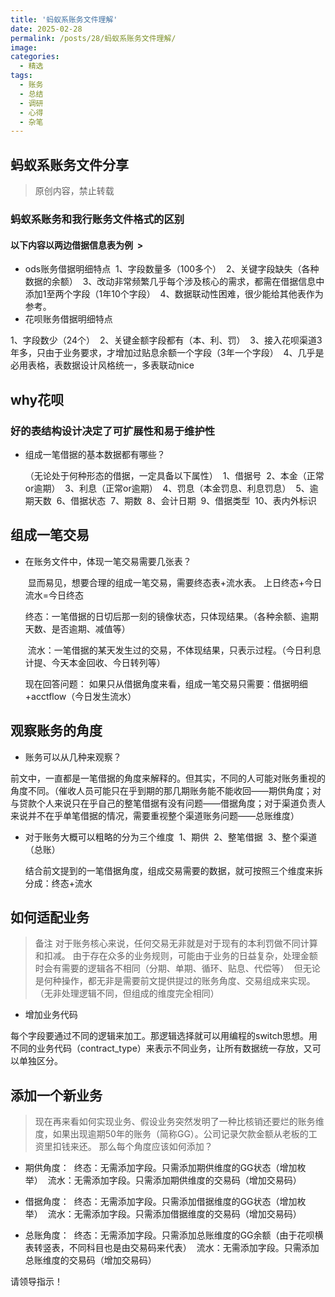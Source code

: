 ```yaml
---
title: '蚂蚁系账务文件理解'
date: 2025-02-28
permalink: /posts/28/蚂蚁系账务文件理解/
image: 
categories:
  - 精选
tags:
  - 账务
  - 总结
  - 调研
  - 心得
  - 杂笔
---
```


## 蚂蚁系账务文件分享

> 原创内容，禁止转载

### 蚂蚁系账务和我行账务文件格式的区别

#### 以下内容以两边借据信息表为例  >

- ods账务借据明细特点 
   1、字段数量多（100多个） 
   2、关键字段缺失（各种数据的余额） 
   3、改动非常频繁几乎每个涉及核心的需求，都需在借据信息中添加1至两个字段（1年10个字段） 
   4、数据联动性困难，很少能给其他表作为参考。
-  花呗账务借据明细特点 

1、字段数少（24个）  
2、关键金额字段都有（本、利、罚）  
3、接入花呗渠道3年多，只由于业务要求，才增加过贴息余额一个字段（3年一个字段）  
4、几乎是必用表格，表数据设计风格统一，多表联动nice

## why花呗
### 好的表结构设计决定了可扩展性和易于维护性
- 组成一笔借据的基本数据都有哪些？

  （无论处于何种形态的借据，一定具备以下属性） 
  1、借据号  
  2、本金（正常or逾期） 
  3、利息（正常or逾期） 
  4、罚息（本金罚息、利息罚息） 
  5、逾期天数 
  6、借据状态 
  7、期数 
  8、会计日期 
  9、借据类型
   10、表内外标识

## 组成一笔交易

- 在账务文件中，体现一笔交易需要几张表？

   显而易见，想要合理的组成一笔交易，需要终态表+流水表。
  上日终态+今日流水=今日终态  



  终态：一笔借据的日切后那一刻的镜像状态，只体现结果。（各种余额、逾期天数、是否逾期、减值等）

  

   流水：一笔借据的某天发生过的交易，不体现结果，只表示过程。（今日利息计提、今天本金回收、今日转列等）

  

  现在回答问题： 如果只从借据角度来看，组成一笔交易只需要：借据明细+acctflow（今日发生流水）

  

## 观察账务的角度

  - 账务可以从几种来观察？ 

前文中，一直都是一笔借据的角度来解释的。但其实，不同的人可能对账务重视的角度不同。（催收人员可能只在乎到期的那几期账务能不能收回——期供角度；对与贷款个人来说只在乎自己的整笔借据有没有问题——借据角度；对于渠道负责人来说并不在乎单笔借据的情况，需要重视整个渠道账务问题——总账维度）

- 对于账务大概可以粗略的分为三个维度 
  1、期供 
  2、整笔借据 
  3、整个渠道（总账）

  结合前文提到的一笔借据角度，组成交易需要的数据，就可按照三个维度来拆分成：终态+流水


## 如何适配业务

 > 备注 对于账务核心来说，任何交易无非就是对于现有的本利罚做不同计算和扣减。 由于存在众多的业务规则，可能由于业务的日益复杂，处理金额时会有需要的逻辑各不相同（分期、单期、循环、贴息、代偿等） 
 > 但无论是何种操作，都无非是需要前文提供提过的账务角度、交易组成来实现。（无非处理逻辑不同，但组成的维度完全相同）

 -  增加业务代码

每个字段要通过不同的逻辑来加工。那逻辑选择就可以用编程的switch思想。用不同的业务代码（contract_type）来表示不同业务，让所有数据统一存放，又可以单独区分。


## 添加一个新业务
> 现在再来看如何实现业务、假设业务突然发明了一种比核销还要烂的账务维度，如果出现逾期50年的账务（简称GG）。公司记录欠款金额从老板的工资里扣钱来还。 那么每个角度应该如何添加？

 - 期供角度： 
终态：无需添加字段。只需添加期供维度的GG状态（增加枚举） 
流水：无需添加字段。只需添加期供维度的交易码（增加交易码）

 - 借据角度： 
终态：无需添加字段。只需添加借据维度的GG状态（增加枚举） 
流水：无需添加字段。只需添加借据维度的交易码（增加交易码）

 - 总账角度： 
终态：无需添加字段。只需添加总账维度的GG余额（由于花呗横表转竖表，不同科目也是由交易码来代表） 
流水：无需添加字段。只需添加总账维度的交易码（增加交易码）

请领导指示！
